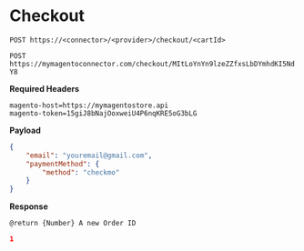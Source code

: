 # Checkout

`POST https://<connector>/<provider>/checkout/<cartId>`

`POST https://mymagentoconnector.com/checkout/MItLoYnYn9lzeZZfxsLbDYmhdKI5NdY8`

**Required Headers**
```
magento-host=https://mymagentostore.api
magento-token=15giJ8bNajOoxweiU4P6nqKRE5oG3bLG
```

**Payload**
```json
{
	"email": "youremail@gmail.com",
	"paymentMethod": {
		"method": "checkmo"
	}
}
```

**Response**

`@return {Number} A new Order ID`

```json
1
```